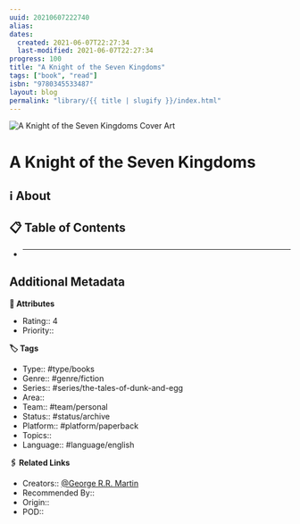 ```yaml
---
uuid: 20210607222740
alias:
dates:
  created: 2021-06-07T22:27:34
  last-modified: 2021-06-07T22:27:34
progress: 100
title: "A Knight of the Seven Kingdoms"
tags: ["book", "read"]
isbn: "9780345533487"
layout: blog
permalink: "library/{{ title | slugify }}/index.html"
---
```


![A Knight of the Seven Kingdoms Cover Art](https://i.gr-assets.com/images/S/compressed.photo.goodreads.com/books/1499786418l/34835283._SY475_.jpg)

# A Knight of the Seven Kingdoms

## ℹ️ About

## 📋 Table of Contents

- ***

## Additional Metadata

**🧰 Attributes**

- Rating:: 4
- Priority::

**🏷 Tags**

- Type:: #type/books
- Genre:: #genre/fiction
- Series:: #series/the-tales-of-dunk-and-egg
- Area::
- Team:: #team/personal
- Status:: #status/archive
- Platform:: #platform/paperback
- Topics::
- Language:: #language/english

**🖇️ Related Links**

- Creators:: [@George R.R. Martin](🧔%20Private/People/@George%20R.R.%20Martin.md)
- Recommended By::
- Origin::
- POD::
